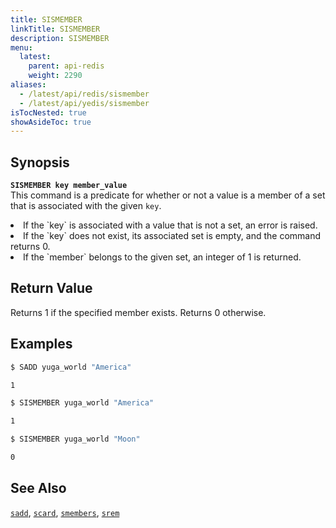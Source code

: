 ```yaml
---
title: SISMEMBER
linkTitle: SISMEMBER
description: SISMEMBER
menu:
  latest:
    parent: api-redis
    weight: 2290
aliases:
  - /latest/api/redis/sismember
  - /latest/api/yedis/sismember
isTocNested: true
showAsideToc: true
---
```

## Synopsis
<b>`SISMEMBER key member_value`</b><br>
This command is a predicate for whether or not a value is a member of a set that is associated with the given  `key`.
<li>If the `key` is associated with a value that is not a set, an error is raised.</li>
<li>If the `key` does not exist, its associated set is empty, and the command returns 0.</li>
<li>If the `member` belongs to the given set, an integer of 1 is returned.</li>

## Return Value
Returns 1 if the specified member exists. Returns 0 otherwise.

## Examples
```{.sh .copy .separator-dollar}
$ SADD yuga_world "America"
```
```sh
1
```
```{.sh .copy .separator-dollar}
$ SISMEMBER yuga_world "America"
```
```sh
1
```
```{.sh .copy .separator-dollar}
$ SISMEMBER yuga_world "Moon"
```
```sh
0
```

## See Also
[`sadd`](../sadd/), [`scard`](../scard/), [`smembers`](../smembers/), [`srem`](../srem/)
